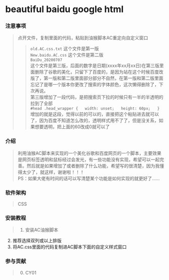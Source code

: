 # beautiful baidu google html

### 注意事项
>点开文件，复制里面的代码，粘贴到油猴脚本AC重定向自定义窗口  
>>`old.AC.css.txt` 这个文件是第一版  
`New.baidu.AC.css` 这个文件是第二版  
`BaiDu_20200707`  
这个文件是第三版，后面的数字是日期(xxxx年xx月xx日)在第三版里面删除了谷歌的美化，只留下了百度的，是因为站在这个时候百度改版了，第一版和第二版里面部分部分不自然，在第一版和第二版里面忘记了是哪一个版本你更改了搜索的字体颜色，这次懒得删除了，下次再说。  
第三版增加了一段代码，是把搜索页下拉的时候只有一半的半透明的拉到了全部  
>>`#head .head_wrapper {  
    width: unset;  
    height: 60px;  
}`  
增加的就是这段，觉得以前的可以的，直接把这个粘贴进去就可以了，因为百度不知道怎么改的，透明样式用不了了，但是没关系，如果想要透明，把上面的60改成0就可以了  

### 介绍
>利用油猴AC脚本来实现的一个美化谷歌和百度网页的一个脚本，主要效果是网页标签透明和鼠标经过会发光，有一些功能没有实现，希望可以一起完善。然后就是如果增加了或者删除了什么功能，希望写的很清楚，因为我懂得太少了，就这样，谢谢啦！！！  
PS：如果大佬有时间的话可以写清楚某个功能是如何实现的就更好了……
### 软件架构
>CSS


### 安装教程

>1.  安装AC油猴脚本
2.  推荐选择双列或以上排版
3.  将AC.css里面的代码复制进AC脚本下面的自定义样式窗口

### 参与贡献
>0.  CY01
